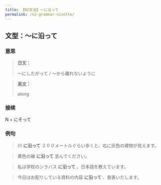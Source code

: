 ```yaml
---
title: 【N2文法】〜に沿って
permalink: /n2-grammar-nisotte/
---
```


## 文型：〜に沿って

### 意思

> **日文：**
> 
> 〜にしたがって / 〜から離れないように


> **英文：**
> 
> along


### 接续

N + にそって

### 例句

> 川 **に沿って** ２００メートルぐらい歩くと、右に灰色の建物が見えます。

> 黄色の線 **に沿って** 並んでください。

> 私は学校のシラバス **に沿って** 、日本語を教えています。

> 今日はお配りしている資料の内容 **に沿って** 、発表いたします。

